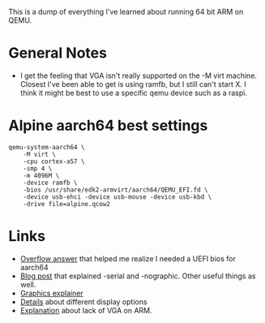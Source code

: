 This is a dump of everything I've learned about running 64 bit ARM on QEMU.

# General Notes

* I get the feeling that VGA isn't really supported on the -M virt machine.
  Closest I've been able to get is using ramfb, but I still can't start X. I
  think it might be best to use a specific qemu device such as a raspi.

# Alpine aarch64 best settings

```
qemu-system-aarch64 \
    -M virt \
    -cpu cortex-a57 \
    -smp 4 \
    -m 4096M \
    -device ramfb \
    -bios /usr/share/edk2-armvirt/aarch64/QEMU_EFI.fd \
    -device usb-ehci -device usb-mouse -device usb-kbd \
    -drive file=alpine.qcow2
```

# Links

* [Overflow answer][0] that helped me realize I needed a UEFI bios for aarch64
* [Blog post][1] that explained -serial and -nographic. Other useful things as
  well.
* [Graphics explainer][2]
* [Details][3] about different display options
* [Explanation][4] about lack of VGA on ARM.

[0]: https://unix.stackexchange.com/a/623044/183448

[1]: https://fadeevab.com/how-to-setup-qemu-output-to-console-and-automate-using-shell-script/

[2]: https://czak.pl/2020/04/09/three-levels-of-qemu-graphics.html

[3]: https://www.kraxel.org/blog/2019/09/display-devices-in-qemu/

[4]: https://superuser.com/a/717908/402047